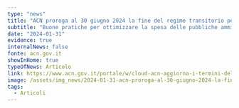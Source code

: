 ```yaml
---
type: "news"
title: "ACN proroga al 30 giugno 2024 la fine del regime transitorio per la qualificazione cloud"
subtitle: "Buone pratiche per ottimizzare la spesa delle pubbliche amministrazioni nella gestione di servizi cloud"
date: "2024-01-31"
evidence: true
internalNews: false
fonte: acn.gov.it
showInHome: true
typeOfNews: Articolo
link: https://www.acn.gov.it/portale/w/cloud-acn-aggiorna-i-termini-della-qualificazione-dei-servizi-per-la-pubblica-amministrazione
image: /assets/img_news/2024-01-31-acn-proroga-al-30-giugno-2024-la-fine-del-regime-transitorio-per-la-qualificazione-cloud.png
tags:
  - Articoli
---
```

